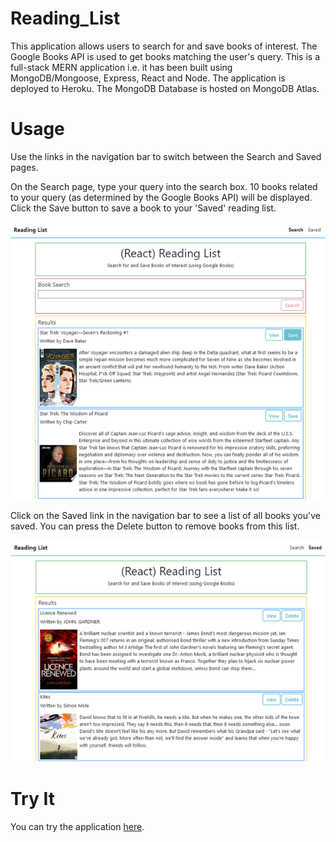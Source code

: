 # Reading_List
This application allows users to search for and save books of interest. The Google Books API is used to get books matching the user's query. This is a full-stack MERN application i.e. it has been built using MongoDB/Mongoose, Express, React and Node. The application is deployed to Heroku. The MongoDB Database is hosted on MongoDB Atlas.

# Usage
Use the links in the navigation bar to switch between the Search and Saved pages.

On the Search page, type your query into the search box. 10 books related to your query (as determined by the Google Books API) will be displayed. Click the Save button to save a book to your 'Saved' reading list.

![Screenshot of Search Page](readme/search_page.png)

Click on the Saved link in the navigation bar to see a list of all books you've saved. You can press the Delete button to remove books from this list.

![Screenshot of Saved Page](readme/saved_page.png)

# Try It
You can try the application [here](https://reading-list-45753.herokuapp.com/).